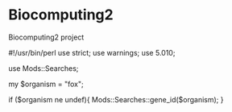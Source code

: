 # Biocomputing2
Biocomputing2 project


#!/usr/bin/perl
	use strict;
	use warnings;
	use 5.010;

use Mods::Searches;

my $organism = "fox";

if ($organism ne undef){
	Mods::Searches::gene_id($organism);
}
